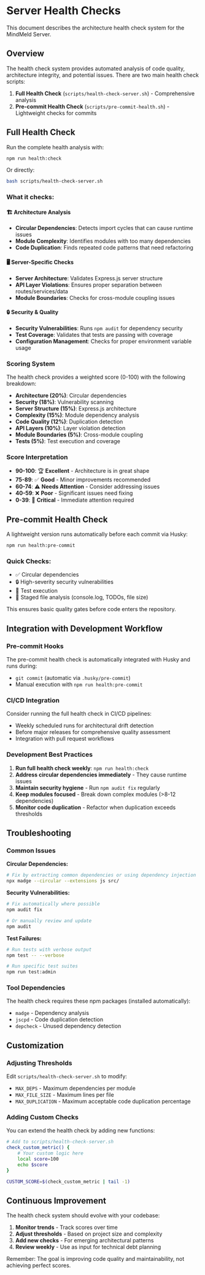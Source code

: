 # Server Health Checks

This document describes the architecture health check system for the MindMeld Server.

## Overview

The health check system provides automated analysis of code quality, architecture integrity, and potential issues. There are two main health check scripts:

1. **Full Health Check** (`scripts/health-check-server.sh`) - Comprehensive analysis
2. **Pre-commit Health Check** (`scripts/pre-commit-health.sh`) - Lightweight checks for commits

## Full Health Check

Run the complete health analysis with:

```bash
npm run health:check
```

Or directly:

```bash
bash scripts/health-check-server.sh
```

### What it checks:

#### 🏗️ Architecture Analysis

- **Circular Dependencies**: Detects import cycles that can cause runtime issues
- **Module Complexity**: Identifies modules with too many dependencies
- **Code Duplication**: Finds repeated code patterns that need refactoring

#### 🖥️ Server-Specific Checks

- **Server Architecture**: Validates Express.js server structure
- **API Layer Violations**: Ensures proper separation between routes/services/data
- **Module Boundaries**: Checks for cross-module coupling issues

#### 🔒 Security & Quality

- **Security Vulnerabilities**: Runs `npm audit` for dependency security
- **Test Coverage**: Validates that tests are passing with coverage
- **Configuration Management**: Checks for proper environment variable usage

### Scoring System

The health check provides a weighted score (0-100) with the following breakdown:

- **Architecture (20%)**: Circular dependencies
- **Security (18%)**: Vulnerability scanning
- **Server Structure (15%)**: Express.js architecture
- **Complexity (15%)**: Module dependency analysis
- **Code Quality (12%)**: Duplication detection
- **API Layers (10%)**: Layer violation detection
- **Module Boundaries (5%)**: Cross-module coupling
- **Tests (5%)**: Test execution and coverage

### Score Interpretation

- **90-100**: 🏆 **Excellent** - Architecture is in great shape
- **75-89**: ✅ **Good** - Minor improvements recommended
- **60-74**: ⚠️ **Needs Attention** - Consider addressing issues
- **40-59**: ❌ **Poor** - Significant issues need fixing
- **0-39**: 🚨 **Critical** - Immediate attention required

## Pre-commit Health Check

A lightweight version runs automatically before each commit via Husky:

```bash
npm run health:pre-commit
```

### Quick Checks:

- ✅ Circular dependencies
- 🔒 High-severity security vulnerabilities
- 🧪 Test execution
- 📝 Staged file analysis (console.log, TODOs, file size)

This ensures basic quality gates before code enters the repository.

## Integration with Development Workflow

### Pre-commit Hooks

The pre-commit health check is automatically integrated with Husky and runs during:

- `git commit` (automatic via `.husky/pre-commit`)
- Manual execution with `npm run health:pre-commit`

### CI/CD Integration

Consider running the full health check in CI/CD pipelines:

- Weekly scheduled runs for architectural drift detection
- Before major releases for comprehensive quality assessment
- Integration with pull request workflows

### Development Best Practices

1. **Run full health check weekly**: `npm run health:check`
2. **Address circular dependencies immediately** - They cause runtime issues
3. **Maintain security hygiene** - Run `npm audit fix` regularly
4. **Keep modules focused** - Break down complex modules (>8-12 dependencies)
5. **Monitor code duplication** - Refactor when duplication exceeds thresholds

## Troubleshooting

### Common Issues

**Circular Dependencies:**

```bash
# Fix by extracting common dependencies or using dependency injection
npx madge --circular --extensions js src/
```

**Security Vulnerabilities:**

```bash
# Fix automatically where possible
npm audit fix

# Or manually review and update
npm audit
```

**Test Failures:**

```bash
# Run tests with verbose output
npm test -- --verbose

# Run specific test suites
npm run test:admin
```

### Tool Dependencies

The health check requires these npm packages (installed automatically):

- `madge` - Dependency analysis
- `jscpd` - Code duplication detection
- `depcheck` - Unused dependency detection

## Customization

### Adjusting Thresholds

Edit `scripts/health-check-server.sh` to modify:

- `MAX_DEPS` - Maximum dependencies per module
- `MAX_FILE_SIZE` - Maximum lines per file
- `MAX_DUPLICATION` - Maximum acceptable code duplication percentage

### Adding Custom Checks

You can extend the health check by adding new functions:

```bash
# Add to scripts/health-check-server.sh
check_custom_metric() {
    # Your custom logic here
    local score=100
    echo $score
}

CUSTOM_SCORE=$(check_custom_metric | tail -1)
```

## Continuous Improvement

The health check system should evolve with your codebase:

1. **Monitor trends** - Track scores over time
2. **Adjust thresholds** - Based on project size and complexity
3. **Add new checks** - For emerging architectural patterns
4. **Review weekly** - Use as input for technical debt planning

Remember: The goal is improving code quality and maintainability, not achieving perfect scores.
